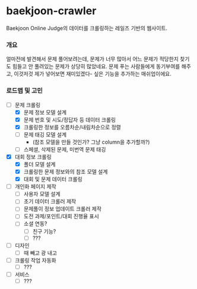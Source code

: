# baekjoon-crawler

Baekjoon Online Judge의 데이터를 크롤링하는 레일즈 기반의 웹사이트.

### 개요

얼마전에 발견해서 문제 풀어보려는데, 문제가 너무 많아서 어느 문제가 적당한지 찾기도 힘들고 안 풀려있는 문제가 상당히 많았네요. 문제 푸는 사람들에게 동기부여를 해주고, 이것저것 제가 넣어보면 재미있겠다- 싶은 기능을 추가하는 매쉬업이에요.

### 로드맵 및 고민
- [ ] 문제 크롤링
  - [x] 문제 정보 모델 설계
  - [x] 문제 번호 및 시도/정답자 등 데이터 크롤링
  - [x] 크롤링한 정보를 오름차순/내림차순으로 정렬
  - [ ] 문제 태깅 모델 설계
    - (참조 모델을 만들 것인가? 그냥 column을 추가할까?)
  - [ ] 스페셜, 삭제된 문제, 미번역 문제 태깅

- [x] 대회 정보 크롤링
  - [x] 폴더 모델 설계
  - [x] 크롤링한 문제 정보와의 참조 모델 설계
  - [x] 대회 및 문제 데이터 크롤링

- [ ] 개인화 페이지 제작
  - [ ] 사용자 모델 설계
  - [ ] 초기 데이터 크롤러 제작
  - [ ] 문제풀이 정보 업데이트 크롤러 제작
  - [ ] 도전 과제/포인트/대회 진행율 표시
  - [ ] 소셜 연동?
    - [ ] 친구 기능?
    - [ ] ???

- [ ] 디자인
  - [ ] 때 빼고 광 내고

- [ ] 크롤링 작업 자동화
  - [ ] ???

- [ ] 서비스
  - [ ] ???
